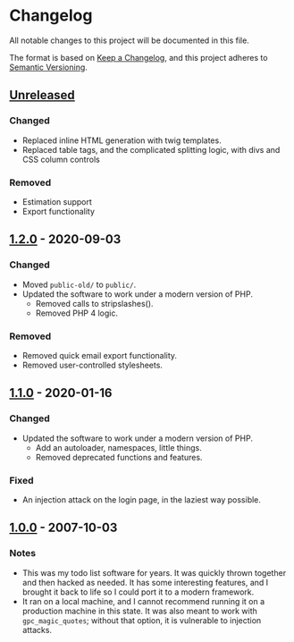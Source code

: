 # Changelog
All notable changes to this project will be documented in this file.

The format is based on [Keep a Changelog](https://keepachangelog.com/en/1.0.0/),
and this project adheres to [Semantic Versioning](https://semver.org/spec/v2.0.0.html).

## [Unreleased]
### Changed
- Replaced inline HTML generation with twig templates.
- Replaced table tags, and the complicated splitting logic, with divs and CSS
  column controls

### Removed
- Estimation support
- Export functionality

## [1.2.0] - 2020-09-03
### Changed
- Moved `public-old/` to `public/`.
- Updated the software to work under a modern version of PHP.
  - Removed calls to stripslashes().
  - Removed PHP 4 logic.

### Removed
- Removed quick email export functionality.
- Removed user-controlled stylesheets.

## [1.1.0] - 2020-01-16
### Changed
- Updated the software to work under a modern version of PHP.
  - Add an autoloader, namespaces, little things.
  - Removed deprecated functions and features.

### Fixed
- An injection attack on the login page, in the laziest way possible.

## [1.0.0] - 2007-10-03
### Notes
- This was my todo list software for years.  It was quickly thrown together and
  then hacked as needed.  It has some interesting features, and I brought it
  back to life so I could port it to a modern framework.
- It ran on a local machine, and I cannot recommend running it on a production
  machine in this state.  It was also meant to work with `gpc_magic_quotes`;
  without that option, it is vulnerable to injection attacks.

[Unreleased]: https://github.com/dharple/todo-old/compare/v1.2.0...master
[1.2.0]: https://github.com/dharple/todo-old/compare/v1.1.0...v1.2.0
[1.1.0]: https://github.com/dharple/todo-old/compare/v1.0.0...v1.1.0
[1.0.0]: https://github.com/dharple/todo-old/releases/tag/v1.0.0
